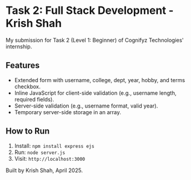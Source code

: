 # Task 2: Full Stack Development - Krish Shah

My submission for Task 2 (Level 1: Beginner) of Cognifyz Technologies' internship.

## Features
- Extended form with username, college, dept, year, hobby, and terms checkbox.
- Inline JavaScript for client-side validation (e.g., username length, required fields).
- Server-side validation (e.g., username format, valid year).
- Temporary server-side storage in an array.

## How to Run
1. Install: `npm install express ejs`
2. Run: `node server.js`
3. Visit: `http://localhost:3000`

Built by Krish Shah, April 2025.